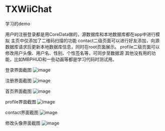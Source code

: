 # TXWiiChat
学习的demo

用户的注册登录都是用CoreData做的，源数据库和本地数据库都在app中进行模拟
主页中仅添加了二维码扫描的功能
contact二级页面可以进行好友添加，向源数据库请求后更新本地数据库信息，同时在root页面展示。
profile二级页面可以修改用户头像、用户名、性别、个性签名等，可同步至数据源
其他没有用的功能，比如MBPHUD和一些动画等都是学习代码时测试用。


登录界面截图
![image](https://github.com/tx972978732/TXWiiChat/raw/master/screenshot/login.png)

注册界面截图
![image](https://github.com/tx972978732/TXWiiChat/raw/master/screenshot/register.png)

首页界面截图
![image](https://github.com/tx972978732/TXWiiChat/raw/master/screenshot/mainscreen.png)

profile界面截图
![image](https://github.com/tx972978732/TXWiiChat/raw/master/screenshot/profile.png)

contact界面截图
![image](https://github.com/tx972978732/TXWiiChat/raw/master/screenshot/contact.png)

修改头像界面截图
![image](https://github.com/tx972978732/TXWiiChat/raw/master/screenshot/changeheadview.png)

